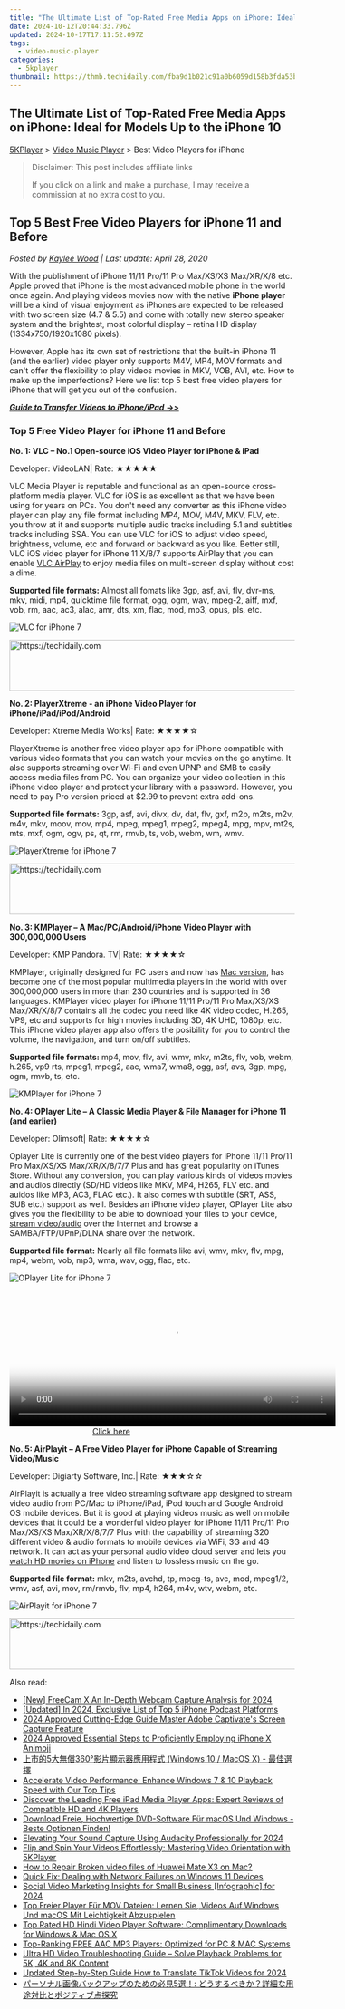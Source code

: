 ```yaml
---
title: "The Ultimate List of Top-Rated Free Media Apps on iPhone: Ideal for Models Up to the iPhone 10"
date: 2024-10-12T20:44:33.796Z
updated: 2024-10-17T17:11:52.097Z
tags:
  - video-music-player
categories:
  - 5kplayer
thumbnail: https://thmb.techidaily.com/fba9d1b021c91a0b6059d158b3fda53b17a7a738b440e6aea613cee1fb4fd649.jpg
---
```


## The Ultimate List of Top-Rated Free Media Apps on iPhone: Ideal for Models Up to the iPhone 10

[5KPlayer](https://tools.techidaily.com/5kplayer/products/) \> [Video Music Player](https://tools.techidaily.com/5kplayer/video-music-player/) \> Best Video Players for iPhone

>  Disclaimer: This post includes affiliate links
>
>  If you click on a link and make a purchase, I may receive a commission at no extra cost to you.
>

## Top 5 Best Free Video Players for iPhone 11 and Before

 _Posted by [Kaylee Wood](https://www.quora.com/profile/Amanda-Hu-21) | Last update: April 28, 2020_

With the publishment of iPhone 11/11 Pro/11 Pro Max/XS/XS Max/XR/X/8 etc. Apple proved that iPhone is the most advanced mobile phone in the world once again. And playing videos movies now with the native **iPhone player** will be a kind of visual enjoyment as iPhones are expected to be released with two screen size (4.7 & 5.5) and come with totally new stereo speaker system and the brightest, most colorful display – retina HD display (1334x750/1920x1080 pixels).

  
However, Apple has its own set of restrictions that the built-in iPhone 11 (and the earlier) video player only supports M4V, MP4, MOV formats and can't offer the flexibility to play videos movies in MKV, VOB, AVI, etc. How to make up the imperfections? Here we list top 5 best free video players for iPhone that will get you out of the confusion.

**_[Guide to Transfer Videos to iPhone/iPad ->>](https://tools.techidaily.com/5kplayer/iphone-manager/)_**

### Top 5 Free Video Player for iPhone 11 and Before

**No. 1: VLC – No.1 Open-source iOS Video Player for iPhone & iPad** 

Developer: VideoLAN| Rate: ★★★★★

VLC Media Player is reputable and functional as an open-source cross-platform media player. VLC for iOS is as excellent as that we have been using for years on PCs. You don't need any converter as this iPhone video player can play any file format including MP4, MOV, M4V, MKV, FLV, etc. you throw at it and supports multiple audio tracks including 5.1 and subtitles tracks including SSA. You can use VLC for iOS to adjust video speed, brightness, volume, etc and forward or backward as you like. Better still, VLC iOS video player for iPhone 11 X/8/7 supports AirPlay that you can enable [VLC AirPlay](https://tools.techidaily.com/5kplayer/airplay/) to enjoy media files on multi-screen display without cost a dime. 

**Supported file formats:** Almost all fomats like 3gp, asf, avi, flv, dvr-ms, mkv, midi, mp4, quicktime file format, ogg, ogm, wav, mpeg-2, aiff, mxf, vob, rm, aac, ac3, alac, amr, dts, xm, flac, mod, mp3, opus, pls, etc.

![VLC for iPhone 7](https://www.5kplayer.com/video-music-player/img/vlc-for-iphone.png) 

<!-- affiliate ads begin -->
<a href="https://unicoeye.pxf.io/c/5597632/2134490/18498" target="_top" id="2134490">
  <img src="//a.impactradius-go.com/display-ad/18498-2134490" border="0" alt="https://techidaily.com" width="728" height="90"/>
</a>
<img height="0" width="0" src="https://unicoeye.pxf.io/i/5597632/2134490/18498" style="position:absolute;visibility:hidden;" border="0" />
<!-- affiliate ads end -->

**No. 2: PlayerXtreme - an iPhone Video Player for iPhone/iPad/iPod/Android** 

Developer: Xtreme Media Works| Rate: ★★★★☆

PlayerXtreme is another free video player app for iPhone compatible with various video formats that you can watch your movies on the go anytime. It also supports streaming over Wi-Fi and even UPNP and SMB to easily access media files from PC. You can organize your video collection in this iPhone video player and protect your library with a password. However, you need to pay Pro version priced at $2.99 to prevent extra add-ons.

**Supported file formats:** 3gp, asf, avi, divx, dv, dat, flv, gxf, m2p, m2ts, m2v, m4v, mkv, moov, mov, mp4, mpeg, mpeg1, mpeg2, mpeg4, mpg, mpv, mt2s, mts, mxf, ogm, ogv, ps, qt, rm, rmvb, ts, vob, webm, wm, wmv.

![PlayerXtreme for iPhone 7](https://www.5kplayer.com/video-music-player/img/playerxtreme-for-iphone.jpg) 

<!-- affiliate ads begin -->
<a href="https://appsumo.8odi.net/c/5597632/2100530/7443" target="_top" id="2100530">
  <img src="//a.impactradius-go.com/display-ad/7443-2100530" border="0" alt="https://techidaily.com" width="728" height="90"/>
</a>
<img height="0" width="0" src="https://appsumo.8odi.net/i/5597632/2100530/7443" style="position:absolute;visibility:hidden;" border="0" />
<!-- affiliate ads end -->

**No. 3: KMPlayer – A Mac/PC/Android/iPhone Video Player with 300,000,000 Users**

Developer: KMP Pandora. TV| Rate: ★★★★☆

KMPlayer, originally designed for PC users and now has [Mac version](https://tools.techidaily.com/5kplayer/video-music-player/), has become one of the most popular multimedia players in the world with over 300,000,000 users in more than 230 countries and is supported in 36 languages. KMPlayer video player for iPhone 11/11 Pro/11 Pro Max/XS/XS Max/XR/X/8/7 contains all the codec you need like 4K video codec, H.265, VP9, etc and supports for high movies including 3D, 4K UHD, 1080p, etc. This iPhone video player app also offers the posibility for you to control the volume, the navigation, and turn on/off subtitles. 

**Supported file formats:** mp4, mov, flv, avi, wmv, mkv, m2ts, flv, vob, webm, h.265, vp9 rts, mpeg1, mpeg2, aac, wma7, wma8, ogg, asf, avs, 3gp, mpg, ogm, rmvb, ts, etc.

![KMPlayer for iPhone 7](https://www.5kplayer.com/video-music-player/img/kmplayer-for-iphone.jpg) 

**No. 4: OPlayer Lite – A Classic Media Player & File Manager for iPhone 11 (and earlier)** 

Developer: Olimsoft| Rate: ★★★★☆

Oplayer Lite is currently one of the best video players for iPhone 11/11 Pro/11 Pro Max/XS/XS Max/XR/X/8/7/7 Plus and has great popularity on iTunes Store. Without any conversion, you can play various kinds of videos movies and audios directly (SD/HD videos like MKV, MP4, H265, FLV etc. and auidos like MP3, AC3, FLAC etc.). It also comes with subtitle (SRT, ASS, SUB etc.) support as well. Besides an iPhone video player, OPlayer Lite also gives you the flexibility to be able to download your files to your device, [stream video/audio](https://tools.techidaily.com/5kplayer/airplay/) over the Internet and browse a SAMBA/FTP/UPnP/DLNA share over the network.

**Supported file format:** Nearly all file formats like avi, wmv, mkv, flv, mpg, mp4, webm, vob, mp3, wma, wav, ogg, flac, etc.

![OPlayer Lite for iPhone 7](https://www.5kplayer.com/video-music-player/img/oplayer-lite-for-iphone.jpg) 

<!-- affiliate ads begin -->
<span id="1983584">
					<video width="576" height="240" style="cursor:pointer"
           poster="//a.impactradius-go.com/display-clicktoplayimage/1983584.png"
           onclick="if(!this.playClicked){this.play();this.setAttribute('controls',true);this.playClicked=true;}">
	   <source src="//a.impactradius-go.com/display-ad/22993-1983584">
	   <img src="//a.impactradius-go.com/display-clicktoplayimage/1983584.png" style="border: none; height: 100%; width: 100%; object-fit: contain">
	</video>
	<div style="width:360px;text-align:center"><a href="javascript:window.open(decodeURIComponent('https%3A%2F%2Fhomestyler.sjv.io%2Fc%2F5597632%2F1983584%2F22993'), '_blank');void(0);">Click here</a></div>
</span>
<img height="0" width="0" src="https://imp.pxf.io/i/5597632/1983584/22993" style="position:absolute;visibility:hidden;" border="0" />
<!-- affiliate ads end -->

**No. 5: AirPlayit – A Free Video Player for iPhone Capable of Streaming Video/Music**

Developer: Digiarty Software, Inc.| Rate: ★★★☆☆

AirPlayit is actually a free video streaming software app designed to stream video audio from PC/Mac to iPhone/iPad, iPod touch and Google Android OS mobile devices. But it is good at playing videos music as well on mobile devices that it could be a wonderful video player for iPhone 11/11 Pro/11 Pro Max/XS/XS Max/XR/X/8/7/7 Plus with the capability of streaming 320 different video & audio formats to mobile devices via WiFi, 3G and 4G network. It can act as your personal audio video cloud server and lets you [watch HD movies on iPhone](https://tools.techidaily.com/5kplayer/youtube-download/) and listen to lossless music on the go. 

**Supported file format:** mkv, m2ts, avchd, tp, mpeg-ts, avc, mod, mpeg1/2, wmv, asf, avi, mov, rm/rmvb, flv, mp4, h264, m4v, wtv, webm, etc.

![AirPlayit  for iPhone 7](https://www.5kplayer.com/video-music-player/img/airplayit-for-iphone.png)

<!-- affiliate ads begin -->
<a href="https://appsumo.8odi.net/c/5597632/2037335/7443" target="_top" id="2037335">
  <img src="//a.impactradius-go.com/display-ad/7443-2037335" border="0" alt="https://techidaily.com" width="728" height="90"/>
</a>
<img height="0" width="0" src="https://appsumo.8odi.net/i/5597632/2037335/7443" style="position:absolute;visibility:hidden;" border="0" />
<!-- affiliate ads end -->

<ins class="adsbygoogle"
     style="display:block"
     data-ad-format="autorelaxed"
     data-ad-client="ca-pub-7571918770474297"
     data-ad-slot="1223367746"></ins>

<ins class="adsbygoogle"
     style="display:block"
     data-ad-client="ca-pub-7571918770474297"
     data-ad-slot="8358498916"
     data-ad-format="auto"
     data-full-width-responsive="true"></ins>

<span class="atpl-alsoreadstyle">Also read:</span>
<div><ul>
<li><a href="https://desktop-recording.techidaily.com/new-freecam-x-an-in-depth-webcam-capture-analysis-for-2024/"><u>[New] FreeCam X An In-Depth Webcam Capture Analysis for 2024</u></a></li>
<li><a href="https://article-posts.techidaily.com/updated-in-2024-exclusive-list-of-top-5-iphone-podcast-platforms/"><u>[Updated] In 2024, Exclusive List of Top 5 iPhone Podcast Platforms</u></a></li>
<li><a href="https://remote-screen-capture.techidaily.com/2024-approved-cutting-edge-guide-master-adobe-captivates-screen-capture-feature/"><u>2024 Approved Cutting-Edge Guide Master Adobe Captivate's Screen Capture Feature</u></a></li>
<li><a href="https://vp-tips.techidaily.com/2024-approved-essential-steps-to-proficiently-employing-iphone-x-animoji/"><u>2024 Approved Essential Steps to Proficiently Employing iPhone X Animoji</u></a></li>
<li><a href="https://video-ai-editor.techidaily.com/5360-windows-10-macos-x/"><u>上市的5大無償360°影片顯示器應用程式 (Windows 10 / MacOS X) - 最佳選擇</u></a></li>
<li><a href="https://video-ai-editor.techidaily.com/accelerate-video-performance-enhance-windows-7-and-10-playback-speed-with-our-top-tips/"><u>Accelerate Video Performance: Enhance Windows 7 & 10 Playback Speed with Our Top Tips</u></a></li>
<li><a href="https://video-ai-editor.techidaily.com/discover-the-leading-free-ipad-media-player-apps-expert-reviews-of-compatible-hd-and-4k-players/"><u>Discover the Leading Free iPad Media Player Apps: Expert Reviews of Compatible HD and 4K Players</u></a></li>
<li><a href="https://video-ai-editor.techidaily.com/download-freie-hochwertige-dvd-software-fur-macos-und-windows-beste-optionen-finden/"><u>Download Freie, Hochwertige DVD-Software Für macOS Und Windows - Beste Optionen Finden!</u></a></li>
<li><a href="https://fox-http.techidaily.com/elevating-your-sound-capture-using-audacity-professionally-for-2024/"><u>Elevating Your Sound Capture Using Audacity Professionally for 2024</u></a></li>
<li><a href="https://video-ai-editor.techidaily.com/flip-and-spin-your-videos-effortlessly-mastering-video-orientation-with-5kplayer/"><u>Flip and Spin Your Videos Effortlessly: Mastering Video Orientation with 5KPlayer</u></a></li>
<li><a href="https://blog-min.techidaily.com/how-to-repair-broken-video-files-of-huawei-mate-x3-on-mac-by-stellar-video-repair-mobile-video-repair/"><u>How to Repair Broken video files of Huawei Mate X3 on Mac?</u></a></li>
<li><a href="https://win11-tips.techidaily.com/quick-fix-dealing-with-network-failures-on-windows-11-devices/"><u>Quick Fix: Dealing with Network Failures on Windows 11 Devices</u></a></li>
<li><a href="https://facebook-record-videos.techidaily.com/social-video-marketing-insights-for-small-business-infographic-for-2024/"><u>Social Video Marketing Insights for Small Business [Infographic] for 2024</u></a></li>
<li><a href="https://video-ai-editor.techidaily.com/top-freier-player-fur-mov-dateien-lernen-sie-videos-auf-windows-und-macos-mit-leichtigkeit-abzuspielen/"><u>Top Freier Player Für MOV Dateien: Lernen Sie, Videos Auf Windows Und macOS Mit Leichtigkeit Abzuspielen</u></a></li>
<li><a href="https://video-ai-editor.techidaily.com/top-rated-hd-hindi-video-player-software-complimentary-downloads-for-windows-and-mac-os-x/"><u>Top Rated HD Hindi Video Player Software: Complimentary Downloads for Windows & Mac OS X</u></a></li>
<li><a href="https://video-ai-editor.techidaily.com/top-ranking-free-aac-mp3-players-optimized-for-pc-and-mac-systems/"><u>Top-Ranking FREE AAC MP3 Players: Optimized for PC & MAC Systems</u></a></li>
<li><a href="https://video-ai-editor.techidaily.com/ultra-hd-video-troubleshooting-guide-solve-playback-problems-for-5k-4k-and-8k-content/"><u>Ultra HD Video Troubleshooting Guide – Solve Playback Problems for 5K, 4K and 8K Content</u></a></li>
<li><a href="https://ai-voice-clone.techidaily.com/updated-step-by-step-guide-how-to-translate-tiktok-videos-for-2024/"><u>Updated Step-by-Step Guide How to Translate TikTok Videos for 2024</u></a></li>
<li><a href="https://fox-sys.techidaily.com/1728463089494-5/"><u>パーソナル画像バックアップのための必見5選！: どうするべきか？詳細な用途対比とポジティブ点探究</u></a></li>
</ul></div>

